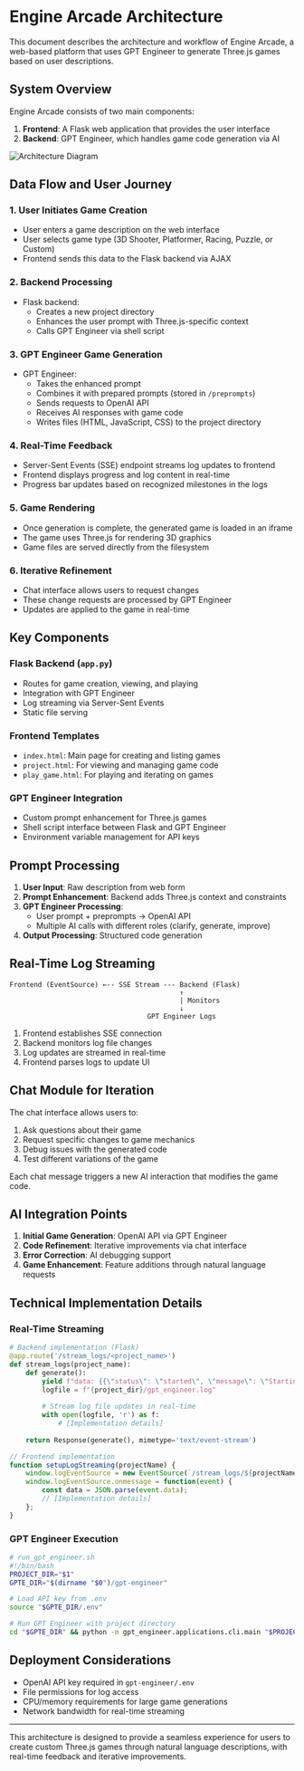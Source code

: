# Engine Arcade Architecture

This document describes the architecture and workflow of Engine Arcade, a web-based platform that uses GPT Engineer to generate Three.js games based on user descriptions.

## System Overview

Engine Arcade consists of two main components:

1. **Frontend**: A Flask web application that provides the user interface
2. **Backend**: GPT Engineer, which handles game code generation via AI

![Architecture Diagram](https://mermaid.ink/img/pako:eNp1kk1PwzAMhv9KlBMgdWu3tduBD8GBAwcOSEgcvNRt1M1NqyYFNK3_HbeFIQG-JI79-LVjZwdaCQocHCbdOKWMGQcH0jfN5FPTRQd1I7RrtFrJu6qTgWx0KLI-ZXONjxIizp5KtOT5P1_JPgNkrV6k9kpW-OfznEvT1HrJrLbUr3_wdZPsLSLZDGNKwXiNYtHAGHkZ8JW8o9UmCFkHF0XLrLGkKpSYQpTRSXaOwbC1o9BVKFH3FLZGEWPp2o-oHQ_UDZ7jkIzb7Eow9XHGQ0ebmY44JzTLImctEiYcPSS-BMUOC6QJQwMpcByaFHhW5HnOUPtGdtwTGgJJKMRl2zzAa9b9aIZPiR7PczDhV72YplIaTe9QHn5B88OYmJMMKcY8YvlkMsnLfDzJL8b5gYtM_rmbpuPRGRcXebm4FOJc5OXZ9OyEi1FRnN5O84JX2Z-1Pl6p?type=png)

## Data Flow and User Journey

### 1. User Initiates Game Creation

- User enters a game description on the web interface
- User selects game type (3D Shooter, Platformer, Racing, Puzzle, or Custom)
- Frontend sends this data to the Flask backend via AJAX

### 2. Backend Processing

- Flask backend:
  - Creates a new project directory
  - Enhances the user prompt with Three.js-specific context
  - Calls GPT Engineer via shell script

### 3. GPT Engineer Game Generation

- GPT Engineer:
  - Takes the enhanced prompt
  - Combines it with prepared prompts (stored in `/preprompts`)
  - Sends requests to OpenAI API
  - Receives AI responses with game code
  - Writes files (HTML, JavaScript, CSS) to the project directory

### 4. Real-Time Feedback

- Server-Sent Events (SSE) endpoint streams log updates to frontend
- Frontend displays progress and log content in real-time
- Progress bar updates based on recognized milestones in the logs

### 5. Game Rendering

- Once generation is complete, the generated game is loaded in an iframe
- The game uses Three.js for rendering 3D graphics
- Game files are served directly from the filesystem

### 6. Iterative Refinement

- Chat interface allows users to request changes
- These change requests are processed by GPT Engineer
- Updates are applied to the game in real-time

## Key Components

### Flask Backend (`app.py`)

- Routes for game creation, viewing, and playing
- Integration with GPT Engineer
- Log streaming via Server-Sent Events
- Static file serving

### Frontend Templates

- `index.html`: Main page for creating and listing games
- `project.html`: For viewing and managing game code
- `play_game.html`: For playing and iterating on games

### GPT Engineer Integration

- Custom prompt enhancement for Three.js games
- Shell script interface between Flask and GPT Engineer
- Environment variable management for API keys

## Prompt Processing

1. **User Input**: Raw description from web form
2. **Prompt Enhancement**: Backend adds Three.js context and constraints
3. **GPT Engineer Processing**: 
   - User prompt + preprompts → OpenAI API
   - Multiple AI calls with different roles (clarify, generate, improve)
4. **Output Processing**: Structured code generation

## Real-Time Log Streaming

```
Frontend (EventSource) ←-- SSE Stream --- Backend (Flask)
                                          ↑
                                          | Monitors
                                          ↓
                                  GPT Engineer Logs
```

1. Frontend establishes SSE connection
2. Backend monitors log file changes
3. Log updates are streamed in real-time
4. Frontend parses logs to update UI

## Chat Module for Iteration

The chat interface allows users to:
1. Ask questions about their game
2. Request specific changes to game mechanics
3. Debug issues with the generated code
4. Test different variations of the game

Each chat message triggers a new AI interaction that modifies the game code.

## AI Integration Points

1. **Initial Game Generation**: OpenAI API via GPT Engineer
2. **Code Refinement**: Iterative improvements via chat interface
3. **Error Correction**: AI debugging support
4. **Game Enhancement**: Feature additions through natural language requests

## Technical Implementation Details

### Real-Time Streaming

```python
# Backend implementation (Flask)
@app.route('/stream_logs/<project_name>')
def stream_logs(project_name):
    def generate():
        yield f"data: {{\"status\": \"started\", \"message\": \"Starting log stream for {project_name}\"}}\n\n"
        logfile = f"{project_dir}/gpt_engineer.log"
        
        # Stream log file updates in real-time
        with open(logfile, 'r') as f:
            # [Implementation details]
            
    return Response(generate(), mimetype='text/event-stream')
```

```javascript
// Frontend implementation
function setupLogStreaming(projectName) {
    window.logEventSource = new EventSource(`/stream_logs/${projectName}`);
    window.logEventSource.onmessage = function(event) {
        const data = JSON.parse(event.data);
        // [Implementation details]
    };
}
```

### GPT Engineer Execution

```bash
# run_gpt_engineer.sh
#!/bin/bash
PROJECT_DIR="$1"
GPTE_DIR="$(dirname "$0")/gpt-engineer"

# Load API key from .env
source "$GPTE_DIR/.env"

# Run GPT Engineer with project directory
cd "$GPTE_DIR" && python -m gpt_engineer.applications.cli.main "$PROJECT_DIR" --temperature 0.7 --verbose
```

## Deployment Considerations

- OpenAI API key required in `gpt-engineer/.env`
- File permissions for log access
- CPU/memory requirements for large game generations
- Network bandwidth for real-time streaming

---

This architecture is designed to provide a seamless experience for users to create custom Three.js games through natural language descriptions, with real-time feedback and iterative improvements.
